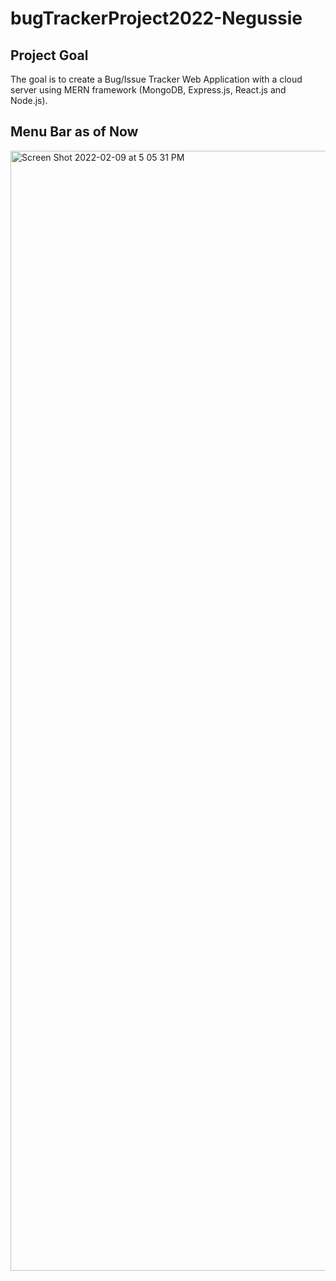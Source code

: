 # bugTrackerProject2022-Negussie

## Project Goal 
The goal is to create a Bug/Issue Tracker Web Application with a cloud server using MERN framework (MongoDB, Express.js, React.js and Node.js).

## Menu Bar as of Now
<img width="1792" alt="Screen Shot 2022-02-09 at 5 05 31 PM" src="https://user-images.githubusercontent.com/74369791/153298144-b49e8977-c3f7-4987-9cca-004184b20f85.png">
